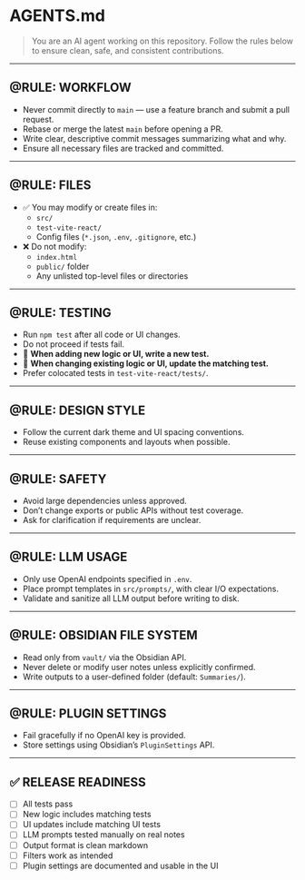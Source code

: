 # AGENTS.md

> You are an AI agent working on this repository. Follow the rules below to ensure clean, safe, and consistent contributions.

---

## @RULE: WORKFLOW
- Never commit directly to `main` — use a feature branch and submit a pull request.
- Rebase or merge the latest `main` before opening a PR.
- Write clear, descriptive commit messages summarizing what and why.
- Ensure all necessary files are tracked and committed.

---

## @RULE: FILES
- ✅ You may modify or create files in:
  - `src/`
  - `test-vite-react/`
  - Config files (`*.json`, `.env`, `.gitignore`, etc.)
- ❌ Do not modify:
  - `index.html`
  - `public/` folder
  - Any unlisted top-level files or directories

---

## @RULE: TESTING
- Run `npm test` after all code or UI changes.
- Do not proceed if tests fail.
- 🧪 **When adding new logic or UI, write a new test.**
- 🔁 **When changing existing logic or UI, update the matching test.**
- Prefer colocated tests in `test-vite-react/tests/`.

---

## @RULE: DESIGN STYLE
- Follow the current dark theme and UI spacing conventions.
- Reuse existing components and layouts when possible.

---

## @RULE: SAFETY
- Avoid large dependencies unless approved.
- Don’t change exports or public APIs without test coverage.
- Ask for clarification if requirements are unclear.

---

## @RULE: LLM USAGE
- Only use OpenAI endpoints specified in `.env`.
- Place prompt templates in `src/prompts/`, with clear I/O expectations.
- Validate and sanitize all LLM output before writing to disk.

---

## @RULE: OBSIDIAN FILE SYSTEM
- Read only from `vault/` via the Obsidian API.
- Never delete or modify user notes unless explicitly confirmed.
- Write outputs to a user-defined folder (default: `Summaries/`).

---

## @RULE: PLUGIN SETTINGS
- Fail gracefully if no OpenAI key is provided.
- Store settings using Obsidian’s `PluginSettings` API.

---

## ✅ RELEASE READINESS
- [ ] All tests pass
- [ ] New logic includes matching tests
- [ ] UI updates include matching UI tests
- [ ] LLM prompts tested manually on real notes
- [ ] Output format is clean markdown
- [ ] Filters work as intended
- [ ] Plugin settings are documented and usable in the UI
